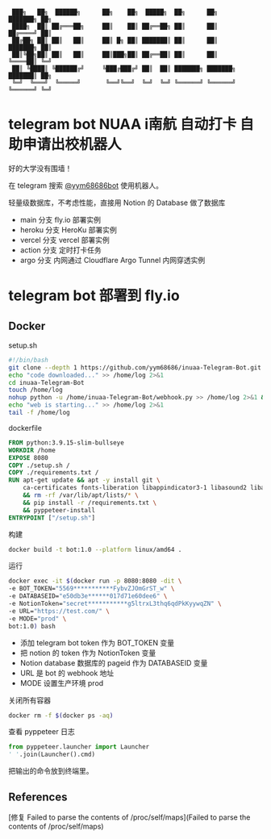 ```

 ███╗   ██╗  ██████╗      ██╗    ██╗  █████╗  ██╗      ██╗      ███████╗ ██╗   
 ████╗  ██║ ██╔═══██╗     ██║    ██║ ██╔══██╗ ██║      ██║      ██╔════╝ ██║   
 ██╔██╗ ██║ ██║   ██║     ██║ █╗ ██║ ███████║ ██║      ██║      ███████╗ ██║   
 ██║╚██╗██║ ██║   ██║     ██║███╗██║ ██╔══██║ ██║      ██║      ╚════██║ ╚═╝   
 ██║ ╚████║ ╚██████╔╝     ╚███╔███╔╝ ██║  ██║ ███████╗ ███████╗ ███████║ ██╗   
 ╚═╝  ╚═══╝  ╚═════╝       ╚══╝╚══╝  ╚═╝  ╚═╝ ╚══════╝ ╚══════╝ ╚══════╝ ╚═╝
```

# telegram bot NUAA i南航 自动打卡 自助申请出校机器人

好的大学没有围墙！

在 telegram 搜索 [@yym68686bot](tg://resolve?domain=yym68686bot) 使用机器人。

轻量级数据库，不考虑性能，直接用 Notion 的 Database 做了数据库

- main 分支    fly.io 部署实例
- heroku 分支 HeroKu 部署实例
- vercel 分支  vercel 部署实例
- action 分支 定时打卡任务
- argo 分支   内网通过 Cloudflare Argo Tunnel 内网穿透实例

# telegram bot 部署到 fly.io

## Docker

setup.sh

```bash
#!/bin/bash
git clone --depth 1 https://github.com/yym68686/inuaa-Telegram-Bot.git > /dev/null
echo "code downloaded..." >> /home/log 2>&1
cd inuaa-Telegram-Bot
touch /home/log
nohup python -u /home/inuaa-Telegram-Bot/webhook.py >> /home/log 2>&1 &
echo "web is starting..." >> /home/log 2>&1
tail -f /home/log
```

dockerfile

```dockerfile
FROM python:3.9.15-slim-bullseye
WORKDIR /home
EXPOSE 8080
COPY ./setup.sh /
COPY ./requirements.txt /
RUN apt-get update && apt -y install git \
    ca-certificates fonts-liberation libappindicator3-1 libasound2 libatk-bridge2.0-0 libatk1.0-0 libc6 libcairo2 libcups2 libdbus-1-3 libexpat1 libfontconfig1 libgbm1 libgcc1 libglib2.0-0 libgtk-3-0 libnspr4 libnss3 libpango-1.0-0 libpangocairo-1.0-0 libstdc++6 libx11-6 libx11-xcb1 libxcb1 libxcomposite1 libxcursor1 libxdamage1 libxext6 libxfixes3 libxi6 libxrandr2 libxrender1 libxss1 libxtst6 lsb-release wget xdg-utils \
    && rm -rf /var/lib/apt/lists/* \
    && pip install -r /requirements.txt \
    && pyppeteer-install
ENTRYPOINT ["/setup.sh"]
```

构建

```bash
docker build -t bot:1.0 --platform linux/amd64 .
```

运行

```bash
docker exec -it $(docker run -p 8080:8080 -dit \
-e BOT_TOKEN="5569***********FybvZJOmGrST_w" \
-e DATABASEID="e50db3e******017d71e60dee6" \
-e NotionToken="secret***********g5ltrxL3thq6qdPkKyywqZN" \
-e URL="https://test.com/" \
-e MODE="prod" \
bot:1.0) bash
```

- 添加 telegram bot token 作为 BOT_TOKEN 变量
- 把 notion 的 token 作为 NotionToken 变量
- Notion database 数据库的 pageid 作为 DATABASEID 变量
- URL 是 bot 的 webhook 地址
- MODE 设置生产环境 prod

关闭所有容器

```bash
docker rm -f $(docker ps -aq)
```

查看 pyppeteer 日志

```python
from pyppeteer.launcher import Launcher
' '.join(Launcher().cmd)
```

把输出的命令放到终端里。

## References

[修复 Failed to parse the contents of /proc/self/maps](Failed to parse the contents of /proc/self/maps)
